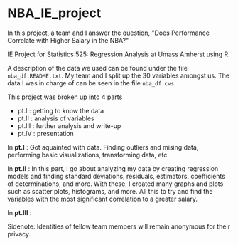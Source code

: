 # NBA_IE_project
In this project, a team and I answer the question, "Does Performance Correlate with Higher Salary in the NBA?"

IE Project for Statistics 525: Regression Analysis at Umass Amherst using R. 

A description of the data we used can be found under the file `nba_df.README.txt`. My team and I split up the $30$ variables amongst us. The data I was in charge of can be seen in the file `nba_df.cvs`.

This project was broken up into 4 parts
- pt.I : getting to know the data
- pt.II : analysis of variables
- pt.III : further analysis and write-up
- pt.IV : presentation 

In **pt.I** : 
Got aquainted with data. Finding outliers and mising data, performing basic visualizations, transforming data, etc. 

In **pt.II** : 
In this part, I go about analyzing my data by creating regression models and finding standard deviations, residuals, estimators, coefficients of determinations, and more. With these, I created many graphs and plots such as scatter plots, histograms, and more. All this to try and find the variables with the most significant correlation to a greater salary. 

In **pt.III** : 


Sidenote:
Identities of fellow team members will remain anonymous for their privacy. 
